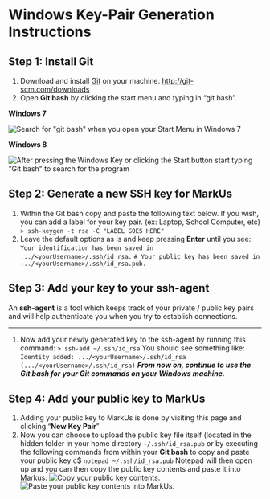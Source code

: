 # Windows Key-Pair Generation Instructions  
## Step 1: Install Git

1. Download and install [Git](https://git-scm.com/) on your machine. http://git-scm.com/downloads
2. Open **Git bash** by clicking the start menu and typing in “git bash”.

**Windows 7**

![Search for "git bash" when you open your Start Menu in Windows 7](https://raw.githubusercontent.com/SoftwareDev/Wiki/5c0ab2bbbdb47ed2309cfad27bcb64ff725a022f/images/Key_Pair-03.png)

**Windows 8**

![After pressing the Windows Key or clicking the Start button start typing "Git bash" to search for the program](https://raw.githubusercontent.com/SoftwareDev/Wiki/5c0ab2bbbdb47ed2309cfad27bcb64ff725a022f/images/Key_Pair-04.png)

## Step 2: Generate a new SSH key for MarkUs
1. Within the Git bash copy and paste the following text below. If you wish, you can add a label for your key pair. (ex: Laptop, School Computer, etc)
`> ssh-keygen -t rsa -C "LABEL GOES HERE"`
2. Leave the default options as is and keep pressing **Enter** until you see:
`Your identification has been saved in .../<yourUsername>/.ssh/id_rsa.`
`# Your public key has been saved in .../<yourUsername>/.ssh/id_rsa.pub.`

## Step 3: Add your key to your ssh-agent

An **ssh-agent** is a tool which keeps track of your private / public key pairs and will help authenticate you when you try to establish connections.
___
1. Now add your newly generated key to the ssh-agent by running this command:
`> ssh-add ~/.ssh/id_rsa`
You should see something like:
`Identity added: .../<yourUsername>/.ssh/id_rsa`
`(.../<yourUsername>/.ssh/id_rsa)`
_**From now on, continue to use the Git bash for your Git commands on your Windows machine.**_

## Step 4: Add your public key to MarkUs

1. Adding your public key to MarkUs is done by visiting this page and clicking “**New Key Pair**”
2. Now you can choose to upload the public key file itself (located in the hidden folder in your home directory `~/.ssh/id_rsa.pub` or by executing the following commands from within your **Git bash** to copy and paste your public key c$
`notepad ~/.ssh/id_rsa.pub`
Notepad will then open up and you can then copy the public key contents and paste it into Markus:
![Copy your public key contents.](https://raw.githubusercontent.com/SoftwareDev/Wiki/5c0ab2bbbdb47ed2309cfad27bcb64ff725a022f/images/Key_Pair-05.png)
![Paste your public key contents into MarkUs.](https://raw.githubusercontent.com/SoftwareDev/Wiki/5c0ab2bbbdb47ed2309cfad27bcb64ff725a022f/images/Key_Pair-06.png)

